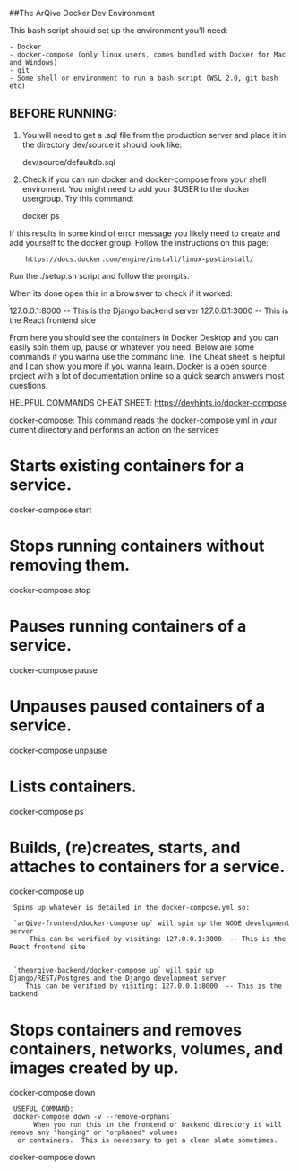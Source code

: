 ##The ArQive Docker Dev Environment

This bash script should set up the environment you'll need:

    - Docker
    - docker-compose (only linux users, comes bundled with Docker for Mac and Windows)
    - git
    - Some shell or environment to run a bash script (WSL 2.0, git bash etc)

## BEFORE RUNNING:

1. You will need to get a .sql file from the production server and
  place it in the directory dev/source it should look like:

  	dev/source/defaultdb.sql

2. Check if you can run docker and docker-compose from your shell
  enviroment. You might need to add your $USER to the docker usergroup.  Try this
  command:

	docker ps

If this results in some kind of error message you likely need to create and add yourself
to the docker group.  Follow the instructions on this page:

        https://docs.docker.com/engine/install/linux-postinstall/


Run the ./setup.sh script and follow the prompts.

When its done open this in a browswer to check if it worked:

127.0.0.1:8000  -- This is the Django backend server
127.0.0.1:3000  -- This is the React frontend side

From here you should see the containers in Docker Desktop and
you can easily spin them up, pause or whatever you need. Below
are some commands if you wanna use the command line.  The Cheat
sheet is helpful and I can show you more if you wanna learn.
Docker is a open source project with a lot of documentation online
so a quick search answers most questions.

HELPFUL COMMANDS
CHEAT SHEET: https://devhints.io/docker-compose

docker-compose:
  This command reads the docker-compose.yml in your current directory and performs an
  action on the services
   # Starts existing containers for a service.
   docker-compose start

   # Stops running containers without removing them.
   docker-compose stop

   # Pauses running containers of a service.
   docker-compose pause

   # Unpauses paused containers of a service.
   docker-compose unpause

   # Lists containers.
   docker-compose ps

   # Builds, (re)creates, starts, and attaches to containers for a service.
   docker-compose up

     Spins up whatever is detailed in the docker-compose.yml so:

     `arQive-frontend/docker-compose up` will spin up the NODE development server
         This can be verified by visiting: 127.0.0.1:3000  -- This is the React frontend site


     `thearqive-backend/docker-compose up` will spin up Django/REST/Postgres and the Django development server
     	This can be verified by visiting: 127.0.0.1:8000  -- This is the backend

   # Stops containers and removes containers, networks, volumes, and images created by up.
   docker-compose down

     USEFUL COMMAND:
	`docker-compose down -v --remove-orphans`
          When you run this in the frontend or backend directory it will remove any "hanging" or "orphaned" volumes
	  or containers.  This is necessary to get a clean slate sometimes.


  docker-compose down
